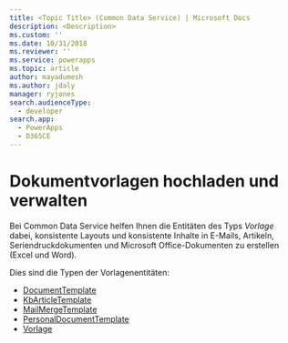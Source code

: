 ```yaml
---
title: <Topic Title> (Common Data Service) | Microsoft Docs
description: <Description>
ms.custom: ''
ms.date: 10/31/2018
ms.reviewer: ''
ms.service: powerapps
ms.topic: article
author: mayadumesh
ms.author: jdaly
manager: ryjones
search.audienceType:
  - developer
search.app:
  - PowerApps
  - D365CE
---
```

# <a name="upload-and-manage-document-templates"></a>Dokumentvorlagen hochladen und verwalten

<!-- 
Was Mike Carter
https://docs.microsoft.com/dynamics365/customer-engagement/developer/upload-manage-document-templates

Add the short description from  https://docs.microsoft.com/dynamics365/customer-engagement/developer/template-entities which was not migrated.
-->

Bei Common Data Service helfen Ihnen die Entitäten des Typs *Vorlage* dabei, konsistente Layouts und konsistente Inhalte in E-Mails, Artikeln, Seriendruckdokumenten und Microsoft Office-Dokumenten zu erstellen (Excel und Word).

Dies sind die Typen der Vorlagenentitäten:

<!-- Not in Common Data Service, must be in service ContractTemplate  -->
- [DocumentTemplate](reference/entities/documenttemplate.md)
- [KbArticleTemplate](reference/entities/kbarticletemplate.md) 
- [MailMergeTemplate](reference/entities/mailmergetemplate.md) 
- [PersonalDocumentTemplate](reference/entities/personaldocumenttemplate.md) 
- [Vorlage](reference/entities/template.md) 